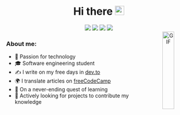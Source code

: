 <div align="center">
<h1>Hi there <img src="https://media.giphy.com/media/hvRJCLFzcasrR4ia7z/giphy.gif" width="25px"></h1>

<div align="center">
<a href="https://dev.to/reliek21"><img src="https://img.shields.io/badge/dev.to-0A0A0A?style=for-the-badge&logo=dev.to&logoColor=white"></a>
<a href="https://www.freecodecamp.org/espanol/news/author/reliek21"><img src="https://img.shields.io/badge/Freecodecamp-%23123.svg?&style=for-the-badge&logo=freecodecamp&logoColor=green"></a>
<a href="https://www.linkedin.com/in/keilerguardo"><img src="https://img.shields.io/badge/linkedin-%230077B5.svg?style=for-the-badge&logo=linkedin&logoColor=white"></a>
<a href="https://twitter.com/reliek21"><img src="https://img.shields.io/badge/Twitter-%231DA1F2.svg?style=for-the-badge&logo=Twitter&logoColor=white"></a>
</div>


<img width = "25%" align="right" alt="GIF" height="210px" src="https://media.giphy.com/media/1lznwaBnIHPSdFxryV/giphy.gif" />

<div align="left">
  
### About me:

- 🚀 Passion for technology
- 🎓 Software engineering student
- ✍ I write on my free days in [dev.to](https://dev.to/reliek21)
- 🌍 I translate articles on [freeCodeCamp](https://www.freecodecamp.org/espanol/news/author/reliek21)
- 🌱 On a never-ending quest of learning
- 📡 Actively looking for projects to contribute my knowledge
</div>

<br />

<div align="center">
  
<!--[![Top Langs](https://github-readme-stats.vercel.app/api/top-langs/?username=reliek21&layout=compact&hide_title=true&langs_count=8&hide_border=false&bg_color=151515&theme=slateorange)](https://github.com/anuraghazra/github-readme-stats)-->
  
<!--[![GitHub Streak](http://github-readme-streak-stats.herokuapp.com?user=reliek21&theme=dark&date_format=M%20j%5B%2C%20Y%5D)](https://git.io/streak-stats)-->
  
<!--[![Ashutosh's github activity graph](https://activity-graph.herokuapp.com/graph?username=reliek21&bg_color=151515&color=ffffff&line=fa8b00&point=ffffff&area=true&hide_border=true&hide_title=true)](https://github.com/ashutosh00710/github-readme-activity-graph)-->
  
<!--![GitHub stats](https://github-readme-stats.vercel.app/api?username=reliek21&show_icons=true&count_private=true&include_all_commits=true&hide_title=true&bg_color=151515&theme=slateorange)-->
  
</div>
